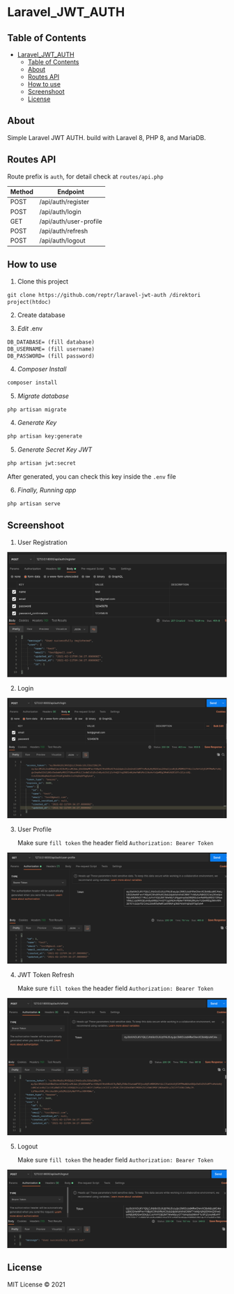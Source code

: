# Laravel_JWT_AUTH

## Table of Contents
- [Laravel_JWT_AUTH](#laravel_jwt_auth)
  - [Table of Contents](#table-of-contents)
  - [About](#about)
  - [Routes API](#routes-api)
  - [How to use](#how-to-use)
  - [Screenshoot](#screenshoot)
  - [License](#license)

## About
Simple Laravel JWT AUTH. build with Laravel 8, PHP 8, and MariaDB.

## Routes API

Route prefix is `auth`, for detail check at `routes/api.php`

| Method  | Endpoint               |
|---------|------------------------|
| POST    | /api/auth/register     |
| POST    | /api/auth/login        |
| GET     | /api/auth/user-profile |
| POST    | /api/auth/refresh      |
| POST    | /api/auth/logout       |

## How to use

1. Clone this project
```
git clone https://github.com/reptr/laravel-jwt-auth /direktori project(htdoc)
```

2. Create database 

3. *Edit* .env
```env
DB_DATABASE= (fill database)
DB_USERNAME= (fill username)
DB_PASSWORD= (fill password)
```

4. *Composer Install*
```sh
composer install
```

5. *Migrate database*
```sh
php artisan migrate
```

4. *Generate Key*
```sh
php artisan key:generate
```
5. *Generate Secret Key JWT*
```sh
php artisan jwt:secret
```
After generated, you can check this key inside the `.env` file

6. *Finally, Running app*
```sh
php artisan serve
```

## Screenshoot

1. User Registration

<img src="screenshoot/jwtAuthRegister.png">

2. Login

<img src="screenshoot/jwtAuthLogin.png">


3. User Profile

    Make sure `fill token` the header field `Authorization: Bearer Token`

<img src="screenshoot/jwtAuthUserProfile.png">


4. JWT Token Refresh

    Make sure `fill token` the header field `Authorization: Bearer Token`

<img src="screenshoot/jwtAuthRefresh.png">


5. Logout

    Make sure `fill token` the header field `Authorization: Bearer Token`

<img src="screenshoot/jwtAuthLogout.png">


## License

MIT License &copy; 2021
